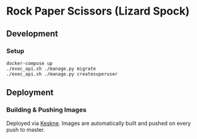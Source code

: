 # Rock Paper Scissors (Lizard Spock)

## Development

### Setup

```
docker-compose up
./exec_api.sh ./manage.py migrate
./exec_api.sh ./manage.py createsuperuser
```

## Deployment

### Building & Pushing Images

Deployed via [Keskne](https://github.com/LucasPickering/keskne). Images are automatically built and pushed on every push to master.
